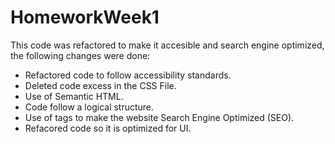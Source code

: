 # HomeworkWeek1

This code was refactored to make it accesible and search engine optimized, the following changes were done:

- Refactored code to follow accessibility standards.
- Deleted code excess in the CSS File.
- Use of Semantic HTML.
- Code follow a logical structure.
- Use of tags to make the website Search Engine Optimized (SEO).
- Refacored code so it is optimized for UI.